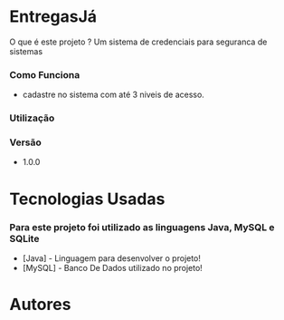 # EntregasJá #
O que é este projeto ?
Um sistema de credenciais para seguranca de sistemas 
### Como Funciona ###
* cadastre no sistema com até 3 niveis de acesso.
### Utilização ###

### Versão ###
* 1.0.0
# Tecnologias Usadas #
### Para este projeto foi utilizado as linguagens Java, MySQL e SQLite ###
* [Java] - Linguagem para desenvolver o projeto!
* [MySQL] - Banco De Dados utilizado no projeto!
# Autores #
